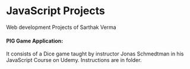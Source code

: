 # JavaScript Projects
Web development Projects of Sarthak Verma

#### PIG Game Application:
It consists of a Dice game taught by instructor Jonas Schmedtman in his JavaScript Course on Udemy.
Instructions are in folder.
